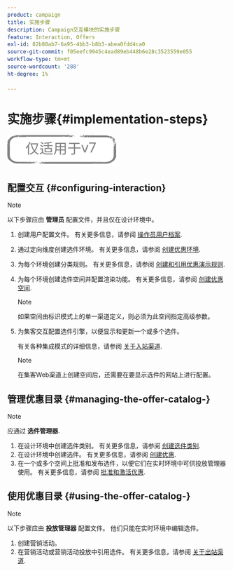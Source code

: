 ```yaml
---
product: campaign
title: 实施步骤
description: Campaign交互模块的实施步骤
feature: Interaction, Offers
exl-id: 82b88ab7-6a95-4bb3-b8b3-abea0fdd4ca0
source-git-commit: f05eefc9945c4ead89eb448b6e28c3523559e055
workflow-type: tm+mt
source-wordcount: '288'
ht-degree: 1%

---
```


# 实施步骤{#implementation-steps}

![](../../assets/v7-only.svg)

## 配置交互 {#configuring-interaction}

>[!NOTE]
>
>以下步骤应由 **管理员** 配置文件，并且仅在设计环境中。

1. 创建用户配置文件。 有关更多信息，请参阅 [操作员用户档案](../../interaction/using/operator-profiles.md).
1. 通过定向维度创建选件环境。 有关更多信息，请参阅 [创建优惠环境](../../interaction/using/live-design-environments.md#creating-an-offer-environment).
1. 为每个环境创建分类规则。 有关更多信息，请参阅 [创建和引用优惠演示规则](../../interaction/using/managing-offer-presentation.md#creating-and-referencing-an-offer-presentation-rule).
1. 为每个环境创建选件空间并配置渲染功能。 有关更多信息，请参阅 [创建优惠空间](../../interaction/using/creating-offer-spaces.md).

   >[!NOTE]
   >
   >如果空间由标识模式上的单一渠道定义，则必须为此空间指定高级参数。

1. 为集客交互配置选件引擎，以便显示和更新一个或多个选件。

   有关各种集成模式的详细信息，请参阅 [关于入站渠道](../../interaction/using/about-inbound-channels.md).

   >[!NOTE]
   >
   >在集客Web渠道上创建空间后，还需要在要显示选件的网站上进行配置。

## 管理优惠目录 {#managing-the-offer-catalog-}

>[!NOTE]
>
>应通过 **选件管理器**.

1. 在设计环境中创建选件类别。 有关更多信息，请参阅 [创建选件类别](../../interaction/using/creating-offer-categories.md).
1. 在设计环境中创建选件。 有关更多信息，请参阅 [创建优惠](../../interaction/using/creating-an-offer.md).
1. 在一个或多个空间上批准和发布选件，以便它们在实时环境中可供投放管理器使用。 有关更多信息，请参阅 [批准和激活优惠](../../interaction/using/approving-and-activating-an-offer.md).

## 使用优惠目录 {#using-the-offer-catalog-}

>[!NOTE]
>
>以下步骤应由 **投放管理器** 配置文件。 他们只能在实时环境中编辑选件。

1. 创建营销活动。
1. 在营销活动或营销活动投放中引用选件。 有关更多信息，请参阅 [关于出站渠道](../../interaction/using/about-outbound-channels.md).
